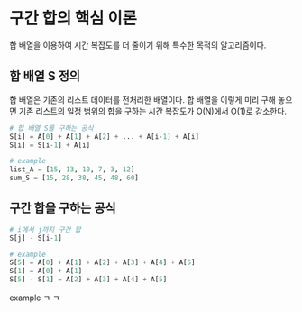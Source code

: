 # 구간 합의 핵심 이론

합 배열을 이용하여 시간 복잡도를 더 줄이기 위해 특수한 목적의 알고리즘이다.

## 합 배열 S 정의

합 배열은 기존의 리스트 데이터를 전처리한 배열이다. 합 배열을 이렇게 미리 구해 놓으면 기존 리스트의 일정 범위의 합을 구하는 시간 복잡도가 O(N)에서 O(1)로 감소한다.

```python
# 합 배열 S를 구하는 공식
S[i] = A[0] + A[1] + A[2] + ... + A[i-1] + A[i]
S[i] = S[i-1] + A[i]
```

```python
# example
list_A = [15, 13, 10, 7, 3, 12]
sum_S = [15, 28, 38, 45, 48, 60]
```

## 구간 합을 구하는 공식

```python
# i에서 j까지 구간 합
S[j] - S[i-1]
```

```python
# example
S[5] = A[0] + A[1] + A[2] + A[3] + A[4] + A[5]
S[1] = A[0] + A[1]
S[5] - S[1] = A[2] + A[3] + A[4] + A[5]
```

example ㄱ ㄱ
